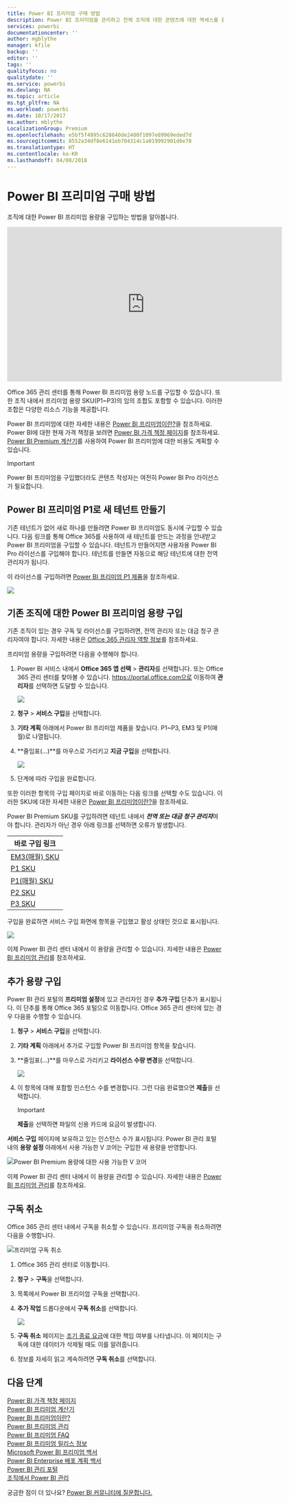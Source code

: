 ```yaml
---
title: Power BI 프리미엄 구매 방법
description: Power BI 프리미엄을 관리하고 전체 조직에 대한 콘텐츠에 대한 액세스를 활성화할 수 있는 방법을 알아봅니다.
services: powerbi
documentationcenter: ''
author: mgblythe
manager: kfile
backup: ''
editor: ''
tags: ''
qualityfocus: no
qualitydate: ''
ms.service: powerbi
ms.devlang: NA
ms.topic: article
ms.tgt_pltfrm: NA
ms.workload: powerbi
ms.date: 10/17/2017
ms.author: mblythe
LocalizationGroup: Premium
ms.openlocfilehash: e5bf5f4995c628640de2400f1097e89969eded7d
ms.sourcegitcommit: 8552a34df8e6141eb704314c1a019992901d6e78
ms.translationtype: HT
ms.contentlocale: ko-KR
ms.lasthandoff: 04/08/2018
---
```

# <a name="how-to-purchase-power-bi-premium"></a>Power BI 프리미엄 구매 방법
조직에 대한 Power BI 프리미엄 용량을 구입하는 방법을 알아봅니다.

<iframe width="640" height="360" src="https://www.youtube.com/embed/NkvYs5Qp4iA?rel=0&amp;showinfo=0" frameborder="0" allowfullscreen></iframe>

Office 365 관리 센터를 통해 Power BI 프리미엄 용량 노드를 구입할 수 있습니다. 또한 조직 내에서 프리미엄 용량 SKU(P1~P3)의 임의 조합도 포함할 수 있습니다. 이러한 조합은 다양한 리소스 기능을 제공합니다.

Power BI 프리미엄에 대한 자세한 내용은 [Power BI 프리미엄이란?](service-premium.md)을 참조하세요. Power BI에 대한 현재 가격 책정을 보려면 [Power BI 가격 책정 페이지](https://powerbi.microsoft.com/pricing/)를 참조하세요. [Power BI Premium 계산기](https://powerbi.microsoft.com/calculator/)를 사용하여 Power BI 프리미엄에 대한 비용도 계획할 수 있습니다.

> [!IMPORTANT]
> Power BI 프리미엄을 구입했더라도 콘텐츠 작성자는 여전히 Power BI Pro 라이선스가 필요합니다.
> 
> 

## <a name="create-a-new-tenant-with-power-bi-premium-p1"></a>Power BI 프리미엄 P1로 새 테넌트 만들기
기존 테넌트가 없어 새로 하나를 만들려면 Power BI 프리미엄도 동시에 구입할 수 있습니다. 다음 링크를 통해 Office 365를 사용하여 새 테넌트를 만드는 과정을 안내받고 Power BI 프리미엄을 구입할 수 있습니다. 테넌트가 만들어지면 사용자용 Power BI Pro 라이선스를 구입해야 합니다. 테넌트를 만들면 자동으로 해당 테넌트에 대한 전역 관리자가 됩니다.

이 라이선스를 구입하려면 [Power BI 프리미엄 P1 제품](https://signup.microsoft.com/Signup?OfferId=b3ec5615-cc11-48de-967d-8d79f7cb0af1)을 참조하세요.

![](media/service-admin-premium-purchase/premium-purchase-with-tenant.png)

## <a name="purchase-a-power-bi-premium-capacity-for-an-existing-organization"></a>기존 조직에 대한 Power BI 프리미엄 용량 구입
기존 조직이 있는 경우 구독 및 라이선스를 구입하려면, 전역 관리자 또는 대금 청구 관리자여야 합니다. 자세한 내용은 [Office 365 관리자 역할 정보](https://support.office.com/article/About-Office-365-admin-roles-da585eea-f576-4f55-a1e0-87090b6aaa9d)를 참조하세요.

프리미엄 용량을 구입하려면 다음을 수행해야 합니다.

1. Power BI 서비스 내에서 **Office 365 앱 선택** > **관리자**를 선택합니다. 또는 Office 365 관리 센터를 찾아볼 수 있습니다. https://portal.office.com으로 이동하여 **관리자**를 선택하면 도달할 수 있습니다.
   
    ![](media/service-admin-premium-purchase/o365-app-picker.png)
2. **청구** > **서비스 구입**을 선택합니다.
3. **기타 계획** 아래에서 Power BI 프리미엄 제품을 찾습니다. P1~P3, EM3 및 P1(매월)로 나열됩니다.
4. **줄임표(...)**를 마우스로 가리키고 **지금 구입**을 선택합니다.
   
    ![](media/service-admin-premium-purchase/premium-purchase.png)
5. 단계에 따라 구입을 완료합니다.

또한 이러한 항목의 구입 페이지로 바로 이동하는 다음 링크를 선택할 수도 있습니다. 이러한 SKU에 대한 자세한 내용은 [Power BI 프리미엄이란?](service-premium.md#premiumskus)을 참조하세요.

Power BI Premium SKU를 구입하려면 테넌트 내에서 ***전역 또는 대금 청구 관리자***여야 합니다. 관리자가 아닌 경우 아래 링크를 선택하면 오류가 발생합니다.

| 바로 구입 링크 |
| --- |
| [EM3(매월) SKU](https://portal.office.com/commerce/completeorder.aspx?OfferId=4004702D-749C-4F74-BF47-3048F1833780&adminportal=1) |
| [P1 SKU](https://portal.office.com/commerce/completeorder.aspx?OfferId=b3ec5615-cc11-48de-967d-8d79f7cb0af1&adminportal=1) |
| [P1(매월) SKU](https://portal.office.com/commerce/completeorder.aspx?OfferId=E4C8EDD3-74A1-4D42-A738-C647972FBE81&adminportal=1) |
| [P2 SKU](https://portal.office.com/commerce/completeorder.aspx?OfferId=062F2AA7-B4BC-4B0E-980F-2072102D8605&adminportal=1) |
| [P3 SKU](https://portal.office.com/commerce/completeorder.aspx?OfferId=40c7d673-375c-42a1-84ca-f993a524fed0&adminportal=1) |

구입을 완료하면 서비스 구입 화면에 항목을 구입했고 활성 상태인 것으로 표시됩니다.

![](media/service-admin-premium-purchase/premium-purchased.png)

이제 Power BI 관리 센터 내에서 이 용량을 관리할 수 있습니다. 자세한 내용은 [Power BI 프리미엄 관리](service-admin-premium-manage.md)를 참조하세요.

## <a name="purchase-more-capacities"></a>추가 용량 구입
Power BI 관리 포털의 **프리미엄 설정**에 있고 관리자인 경우 **추가 구입** 단추가 표시됩니다. 이 단추를 통해 Office 365 포털으로 이동합니다. Office 365 관리 센터에 있는 경우 다음을 수행할 수 있습니다.

1. **청구** > **서비스 구입**을 선택합니다.
2. **기타 계획** 아래에서 추가로 구입할 Power BI 프리미엄 항목을 찾습니다.
3. **줄임표(...)**를 마우스로 가리키고 **라이선스 수량 변경**을 선택합니다.
   
    ![](media/service-admin-premium-purchase/premium-purchase-more.png)
4. 이 항목에 대해 포함할 인스턴스 수를 변경합니다. 그런 다음 완료했으면 **제출**을 선택합니다.
   
   > [!IMPORTANT]
   > **제출**을 선택하면 파일의 신용 카드에 요금이 발생합니다.
   > 
   > 

**서비스 구입** 페이지에 보유하고 있는 인스턴스 수가 표시됩니다. Power BI 관리 포털 내의 **용량 설정** 아래에서 사용 가능한 V 코어는 구입한 새 용량을 반영합니다.

![Power BI Premium 용량에 대한 사용 가능한 V 코어](media/service-admin-premium-purchase/premium-capacities.png)

이제 Power BI 관리 센터 내에서 이 용량을 관리할 수 있습니다. 자세한 내용은 [Power BI 프리미엄 관리](service-admin-premium-manage.md)를 참조하세요.

## <a name="cancel-your-subscription"></a>구독 취소
Office 365 관리 센터 내에서 구독을 취소할 수 있습니다. 프리미엄 구독을 취소하려면 다음을 수행합니다.

![](media/service-admin-premium-purchase/premium-cancel-subscription.png "프리미엄 구독 취소")

1. Office 365 관리 센터로 이동합니다.
2. **청구** > **구독**을 선택합니다.
3. 목록에서 Power BI 프리미엄 구독을 선택합니다.
4. **추가 작업** 드롭다운에서 **구독 취소**를 선택합니다.
   
    ![](media/service-admin-premium-purchase/o365-more-actions.png)
5. **구독 취소** 페이지는 [조기 종료 요금](https://support.office.com/article/early-termination-fees-6487d4de-401a-466f-8bc3-c0beb5cc40d3)에 대한 책임 여부를 나타냅니다. 이 페이지는 구독에 대한 데이터가 삭제될 때도 이를 알려줍니다.
6. 정보를 자세히 읽고 계속하려면 **구독 취소**를 선택합니다.

## <a name="next-steps"></a>다음 단계
[Power BI 가격 책정 페이지](https://powerbi.microsoft.com/pricing/)  
[Power BI 프리미엄 계산기](https://powerbi.microsoft.com/calculator/)  
[Power BI 프리미엄이란?](service-premium.md)  
[Power BI 프리미엄 관리](service-admin-premium-manage.md)  
[Power BI 프리미엄 FAQ](service-premium-faq.md)  
[Power BI 프리미엄 릴리스 정보](service-premium-release-notes.md)  
[Microsoft Power BI 프리미엄 백서](https://aka.ms/pbipremiumwhitepaper)  
[Power BI Enterprise 배포 계획 백서](https://aka.ms/pbienterprisedeploy)  
[Power BI 관리 포털](service-admin-portal.md)  
[조직에서 Power BI 관리](service-admin-administering-power-bi-in-your-organization.md)  

궁금한 점이 더 있나요? [Power BI 커뮤니티에 질문합니다.](http://community.powerbi.com/)

